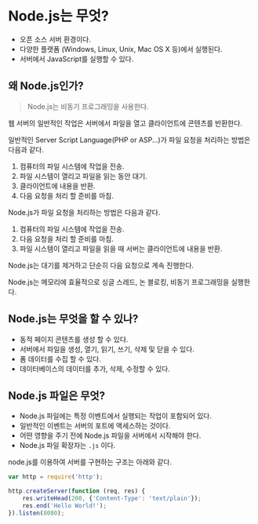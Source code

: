 # Node.js는 무엇?
- 오픈 소스 서버 환경이다.
- 다양한 플랫폼 (Windows, Linux, Unix, Mac OS X 등)에서 실행된다.
- 서버에서 JavaScript를 실행할 수 있다.

## 왜 Node.js인가?
> Node.js는 비동기 프로그래밍을 사용한다.

웹 서버의 일반적인 작업은 서버에서 파일을 열고 클라이언트에 콘텐츠를 반환한다.

일반적인 Server Script Language(PHP or ASP...)가 파일 요청을 처리하는 방법은 다음과 같다.
1. 컴퓨터의 파일 시스템에 작업을 전송.
2. 파일 시스템이 열리고 파일을 읽는 동안 대기.
3. 클라이언트에 내용을 반환.
4. 다음 요청을 처리 할 준비를 마침.

Node.js가 파일 요청을 처리하는 방법은 다음과 같다.
1. 컴퓨터의 파일 시스템에 작업을 전송.
2. 다음 요청을 처리 할 준비를 마침.
3. 파일 시스템이 열리고 파일을 읽을 때 서버는 클라이언트에 내용을 반환.

Node.js는 대기를 제거하고 단순히 다음 요청으로 계속 진행한다.

Node.js는 메모리에 효율적으로 싱글 스레드, 논 블로킹, 비동기 프로그래밍을 실행한다.

## Node.js는 무엇을 할 수 있나?
- 동적 페이지 콘텐츠를 생성 할 수 있다.
- 서버에서 파일을 생성, 열기, 읽기, 쓰기, 삭제 및 닫을 수 있다.
- 폼 데이터를 수집 할 수 있다.
- 데이터베이스의 데이터를 추가, 삭제, 수정할 수 있다.

## Node.js 파일은 무엇?
- Node.js 파일에는 특정 이벤트에서 실행되는 작업이 포함되어 있다.
- 일반적인 이벤트는 서버의 포트에 액세스하는 것이다.
- 어떤 영향을 주기 전에 Node.js 파일을 서버에서 시작해야 한다.
- Node.js 파일 확장자는 `.js` 이다.

node.js를 이용하여 서버를 구현하는 구조는 아래와 같다.
```js
var http = require('http');	

http.createServer(function (req, res) {
	res.writeHead(200, {'Content-Type': 'text/plain'});
	res.end('Hello World!');
}).listen(8080);
```